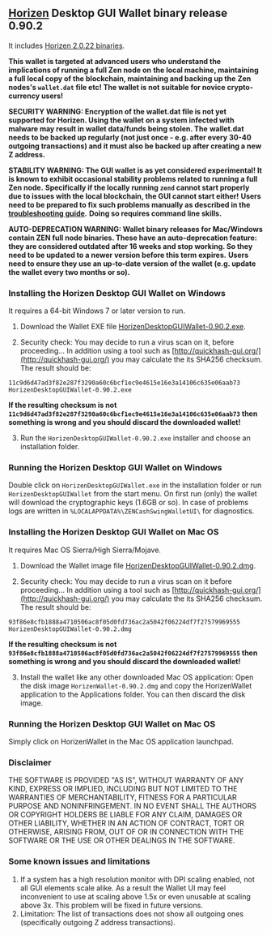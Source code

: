 ## [Horizen](https://horizen.io/) Desktop GUI Wallet binary release 0.90.2

It includes [Horizen 2.0.22 binaries](https://github.com/HorizenOfficial/zen/releases/tag/v2.0.22). 

**This wallet is targeted at advanced users who understand the implications of running a full Zen node on**
**the local machine, maintaining a full local copy of the blockchain, maintaining and backing up the**
**Zen nodes's `wallet.dat` file etc! The wallet is not suitable for novice crypto-currency users!**

**SECURITY WARNING: Encryption of the wallet.dat file is not yet supported for Horizen. Using the wallet** 
**on a system infected with malware may result in wallet data/funds being stolen. The**
**wallet.dat needs to be backed up regularly (not just once - e.g. after every 30-40**
**outgoing transactions) and it must also be backed up after creating a new Z address.**

**STABILITY WARNING: The GUI wallet is as yet considered experimental! It is known to exhibit occasional stability problems related to running a full Zen node.**
**Specifically if the locally running `zend` cannot start properly due to issues with the local blockchain, the GUI cannot start either!**
**Users need to be prepared to fix such problems manually as described in the [troubleshooting guide](TroubleshootingGuide.md).**
**Doing so requires command line skills.**

**AUTO-DEPRECATION WARNING: Wallet binary releases for Mac/Windows contain ZEN full node binaries. These have an auto-deprecation feature:**
**they are considered outdated after 16 weeks and stop working. So they need to be updated to a newer version before this term expires.**
**Users need to ensure they use an up-to-date version of the wallet (e.g. update the wallet every two months or so).**

### Installing the Horizen Desktop GUI Wallet on Windows

It requires a 64-bit Windows 7 or later version to run.

1. Download the Wallet EXE file
[HorizenDesktopGUIWallet-0.90.2.exe](https://github.com/HorizenOfficial/zencash-swing-wallet-ui/releases/download/0.90.2/HorizenDesktopGUIWallet-0.90.2.exe).

2. Security check: You may decide to run a virus scan on it, before proceeding... In addition using a tool 
such as [http://quickhash-gui.org/](http://quickhash-gui.org/) you may calculate the its SHA256 checksum. The 
result should be:
```
11c9d6d47ad3f82e287f3290a60c6bcf1ec9e4615e16e3a14106c635e06aab73  HorizenDesktopGUIWallet-0.90.2.exe
```
**If the resulting checksum is not `11c9d6d47ad3f82e287f3290a60c6bcf1ec9e4615e16e3a14106c635e06aab73` then**
**something is wrong and you should discard the downloaded wallet!**

3. Run the `HorizenDesktopGUIWallet-0.90.2.exe` installer and choose an installation folder.
   
### Running the Horizen Desktop GUI Wallet on Windows

Double click on `HorizenDesktopGUIWallet.exe` in the installation folder or run `HorizenDesktopGUIWallet` from the start menu.
On first run (only) the wallet will download the cryptographic keys (1.6GB or so).
In case of problems logs are written in `%LOCALAPPDATA%\ZENCashSwingWalletUI\` for diagnostics.

### Installing the Horizen Desktop GUI Wallet on Mac OS

It requires Mac OS Sierra/High Sierra/Mojave.

1. Download the Wallet image file
[HorizenDesktopGUIWallet-0.90.2.dmg](https://github.com/HorizenOfficial/zencash-swing-wallet-ui/releases/download/0.90.2/HorizenDesktopGUIWallet-0.90.2.dmg).

2. Security check: You may decide to run a virus scan on it before proceeding... In addition using a tool
such as [http://quickhash-gui.org/](http://quickhash-gui.org/) you may calculate the its SHA256 checksum. The
result should be:
```
93f86e8cfb1888a4710506ac8f05d0fd736ac2a5042f06224df7f27579969555  HorizenDesktopGUIWallet-0.90.2.dmg
```
**If the resulting checksum is not `93f86e8cfb1888a4710506ac8f05d0fd736ac2a5042f06224df7f27579969555` then**
**something is wrong and you should discard the downloaded wallet!**

3. Install the wallet like any other downloaded Mac OS application: Open the disk image `HorizenWallet-0.90.2.dmg`
and copy the HorizenWallet application to the Applications folder. You can then discard the disk image.

### Running the Horizen Desktop GUI Wallet on Mac OS

Simply click on HorizenWallet in the Mac OS application launchpad.

### Disclaimer

THE SOFTWARE IS PROVIDED "AS IS", WITHOUT WARRANTY OF ANY KIND, EXPRESS OR
IMPLIED, INCLUDING BUT NOT LIMITED TO THE WARRANTIES OF MERCHANTABILITY,
FITNESS FOR A PARTICULAR PURPOSE AND NONINFRINGEMENT. IN NO EVENT SHALL THE
AUTHORS OR COPYRIGHT HOLDERS BE LIABLE FOR ANY CLAIM, DAMAGES OR OTHER
LIABILITY, WHETHER IN AN ACTION OF CONTRACT, TORT OR OTHERWISE, ARISING FROM,
OUT OF OR IN CONNECTION WITH THE SOFTWARE OR THE USE OR OTHER DEALINGS IN THE
SOFTWARE.

### Some known issues and limitations
1. If a system has a high resolution monitor with DPI scaling enabled, not all GUI elements scale alike.
As a result the Wallet UI may feel inconvenient to use at scaling above 1.5x or even unusable at scaling above 3x.
This problem will be fixed in future versions.
1. Limitation: The list of transactions does not show all outgoing ones (specifically outgoing Z address 
transactions).  
